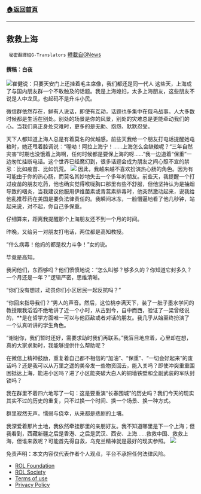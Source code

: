###  [:house:返回首頁](https://github.com/ourhimalayas/txt)
---


## 救救上海
` 秘密翻譯組G-Translators` [轉載自GNews](https://gnews.org/zh-hans/2318282/)

#### 撰稿：白夜
![](https://assets.gnews.org/wp-content/uploads/2022/04/16495229321.png)崔健说：只要天安门上还挂着毛主席像，我们都还是同一代人
这些天，上海成了与国内朋友群一个不敢触及的话题。我是上海媳妇，太多上海朋友，这些朋友不说是人中龙凤，也起码不是升斗小民。

微信群依然存在，鲜有人说话，即使有互动，话题也多集中在俄乌战事。人大多数时候都是生活在别处。别处的场景是你的风景，别处的灾难总是更能牵动我们的心。当我们真正身处灾难时，更多的是无助、抱怨、默默忍受。

天下人都知道上海人总是有着莫名的优越感。前些天我给一个朋友打电话提醒她屯粮时，她还甩着腔调说：“喔呦！阿拉上海宁！……上海怎么会缺粮呢？“三年自然灾害”时期也没饿着上海啊，任何时候都是要保上海的呀……”我一边道着“保重”一边匆忙挂断电话。这个世界已经魔幻到，很多话题会成为朋友之间心照不宣的禁忌：比如疫苗、比如饥荒。
![](https://assets.gnews.org/wp-content/uploads/2022/04/1649522991.png)
因此，我越来越不喜欢扮演热心肠的角色。因为有可能由于你的热心肠，而莫名其妙地失去一个多年的朋友。前些天，我提醒一个打过疫苗的朋友吃药，他也确实觉得喉咙胸口那里有些不舒服，但他坚持认为是抽烟导致的咽炎，当我建议他服用伊维菌素或青蒿素排毒时，他突然激动起来，说我给他乱推荐药在美国是要负法律责任的。我瞬间冰冻，一脸懵逼地看了他几秒钟，站起来说，对不起，你自己多保重。

仔细算来，距离我提醒那个上海朋友还不到一个月的时间。

昨晚，又给另一对朋友打电话，两位都是高知教授。

“什么病毒！他妈的都是权力斗争！”女的说。

毕竟是高知。

我问他们，东西够吗？他们愤愤地说：“怎么叫够？够多久的？你知道它封多久？一个月还是一年？”逻辑严密，思维清晰。

“你们没有想过，动员你们小区居民一起反抗吗？”

“你回来指导我们？”男人的声音。然后，这位桃李满天下，装了一肚子墨水学问的教授跟我滔滔不绝地讲了近一个小时，从古到今，自中而西，验证了一梁曾经说的，\*\*是在哲学方面唯一可以与他匹敌或者对话的朋友。我几乎从始至终扮演了一个认真听讲的学生角色。

“谢谢你，我们暂时还好，需要求助时我们再联系。”我盲目地应着，心里却在想，真的大家求助时，我能够提供什么帮助呢？

在微信上精神鼓励，重复着自己都不相信的“加油”、“保重”、“一切会好起来”的废话吗？还是我可以从万里之遥的美帝发一些物资回去，能入关吗？即使冲突重重围困抵达上海，能进小区吗？进了小区能突破大白人的铜墙铁壁和全副武装的军队封锁吗？

我在群里不着四六地写了一句：这是要重演“长春围城”的历史吗？我们今天的现实其实不过的历史的重复，只不过换一个时间、换一个场景、换一种方式。

群里寂然无声。懦弱与侥幸，从来都是悲剧的土壤。

我深爱着那片土地，我依然牵挂那里的亲朋好友。我不知道哪里是下一个上海；但我看到，西藏新疆之后是香港、之后是武汉、西安、上海……救救中国、救救上海，但谁来救呢？可能首先得自救，乌克兰精神就是最好的现实参照。
![](https://assets.gnews.org/wp-content/uploads/2022/04/16495230371.png)
 

免责声明：本文内容仅代表作者个人观点，平台不承担任何法律风险。

- [ROL Foundation](https://rolfoundation.org/)
- [ROL Society](https://rolsociety.org/)
- [Terms of use](https://gnews.org/terms-of-use-3/)
- [Privacy Policy](https://gnews.org/privacy-policy/)
